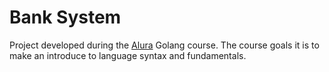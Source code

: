 # Bank System
Project developed during the [Alura](https://alura.com) Golang course. The course goals it is to make an introduce to language syntax and fundamentals.